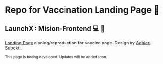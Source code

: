 # Repo for Vaccination Landing Page 💉
## LaunchX : Mision-Frontend 💻 🚀

[Landing Page](https://dribbble.com/shots/16001939-Vaccination-Vaccine-landing-page-website) cloning/reproduction for vaccine page.
Design by [Adhiari Subekti](https://dribbble.com/Adhiari_is).

<sub>This page is beeing developed. Updates will be added soon.<sub>
